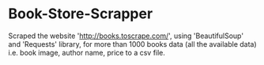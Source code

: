 # Book-Store-Scrapper
Scraped the website 'http://books.toscrape.com/', using 'BeautifulSoup' and 'Requests' library, for more than 1000 books data (all the available data) i.e. book image, author name, price to a csv file.
